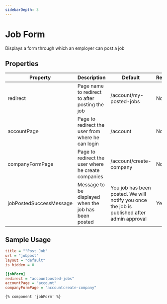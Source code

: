 ```yaml
---
sidebarDepth: 3
---
```


# Job Form 

Displays a form through which an employer can post a job 

## Properties

| Property                | Description                                          | Default                                                                                    | Required |
|-------------------------|------------------------------------------------------|--------------------------------------------------------------------------------------------|----------|
| redirect                | Page name to redirect to after posting the job       | /account/my-posted-jobs                                                                    | No       |
| accountPage             | Page to redirect the user from where he can login    | /account                                                                                   | No       |
| companyFormPage         | Page to redirect the user where he create companies  | /account/create-company                                                                    | No       |
| jobPostedSuccessMessage | Message to be displayed when the job has been posted | You job has been posted. We will notify you once the job is published after admin approval | Yes      |


## Sample Usage
  
  ```ini
  title = ""Post Job"
  url = "jobpost"
  layout = "default"
  is_hidden = 0
  
  [jobForm]
  redirect = "accountposted-jobs"
  accountPage = "account"
  companyFormPage = "accountcreate-company"
  ```
  ```twig
  {% component 'jobForm' %}
  ```

